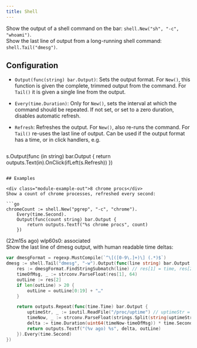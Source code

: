 ```yaml
---
title: Shell
---
```


Show the output of a shell command on the bar: `shell.New("sh", "-c", "whoami")`.  
Show the last line of output from a long-running shell command: `shell.Tail("dmesg")`.

## Configuration

* `Output(func(string) bar.Output)`: Sets the output format. For `New()`, this function is given the
  complete, trimmed output from the command. For `Tail()` it is given a single line from the output.

* `Every(time.Duration)`: Only for `New()`, sets the interval at which the command should be
  repeated. If not set, or set to a zero duration, disables automatic refresh.

* `Refresh`: Refreshes the output. For `New()`, also re-runs the command. For `Tail()` re-uses the
  last line of output. Can be used if the output format has a time, or in click handlers, e.g.

  ```go
s.Output(func (in string) bar.Output {
  	return outputs.Text(in).OnClick(ifLeft(s.Refresh))
})
```

## Examples

<div class="module-example-out">8 chrome procs</div>
Show a count of chrome processes, refreshed every second:

```go
chromeCount := shell.New("pgrep", "-c", "chrome").
	Every(time.Second).
	Output(func(count string) bar.Output {
		return outputs.Textf("%s chrome procs", count)
	})
```

<div class="module-example-out">(22m15s ago) wlp60s0: associated</div>
Show the last line of dmesg output, with human readable time deltas:

```go
var dmesgFormat = regexp.MustCompile(`^\[([0-9\.]+)\] (.*)$`)
dmesg := shell.Tail("dmesg", "-w").Output(func(line string) bar.Output {
	res := dmesgFormat.FindStringSubmatch(line) // res[1] = time, res[2] = message
	timeOfMsg, _ := strconv.ParseFloat(res[1], 64)
	outLine := res[2]
	if len(outLine) > 20 {
		outLine = outLine[0:19] + "…"
	}

	return outputs.Repeat(func(time.Time) bar.Output {
		uptimeStr, _ := ioutil.ReadFile("/proc/uptime") // uptimeStr = "$uptime $cputime"
		timeNow, _ := strconv.ParseFloat(strings.Split(string(uptimeStr), " ")[0], 64)
		delta := time.Duration(uint64(timeNow-timeOfMsg)) * time.Second
		return outputs.Textf("(%v ago) %s", delta, outLine)
	}).Every(time.Second)
})
```
